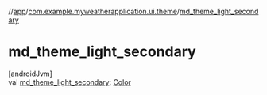 //[app](../../index.md)/[com.example.myweatherapplication.ui.theme](index.md)/[md_theme_light_secondary](md_theme_light_secondary.md)

# md_theme_light_secondary

[androidJvm]\
val [md_theme_light_secondary](md_theme_light_secondary.md): [Color](https://developer.android.com/reference/kotlin/androidx/compose/ui/graphics/Color.html)
